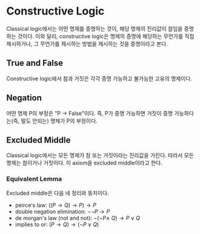# Constructive Logic

Classical logic에서는 어떤 명제를 증명하는 것이, 해당 명제의 진리값이 참임을 증명하는 것이다.
이와 달리, constructive logic은 명제의 증명에 해당하는 무언가를 직접 제시하거나,
그 무언가를 제시하는 방법을 제시하는 것을 증명이라고 본다.

## True and False

Constructive logic에서 참과 거짓은 각각 증명 가능하고 불가능한 고유의 명제이다.

## Negation

어떤 명제 P의 부정은 "P -> False"이다.
즉, P가 증명 가능하면 거짓이 증명 가능하다는(즉, 말도 안되는) 명제가 P의 부정이다.

## Excluded Middle

Classical logic에서는 모든 명제가 참 또는 거짓이라는 진리값을 가진다.
따라서 모든 명제는 참이거나 거짓이다. 이 axiom을 excluded middle이라고 한다.

### Equivalent Lemma

Excluded middle은 다음 네 정리와 동치이다.

* peirce's law: $((P \rightarrow Q) \rightarrow P) \rightarrow P$
* double negation elimination: $\neg \neg P \rightarrow P$
* de morgan's law (not and not): $\neg(\neg P \land ~Q) \rightarrow P \lor Q$
* implies to or: $(P \rightarrow Q) \rightarrow (\neg P \lor Q)$
